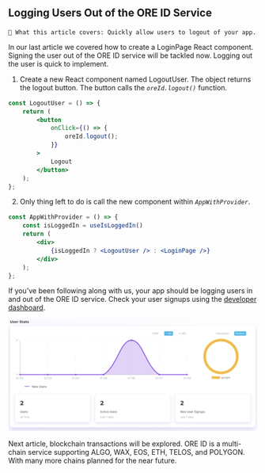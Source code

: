 ## Logging Users Out of the ORE ID Service

```text
📢 What this article covers: Quickly allow users to logout of your app.
```

In our last article we covered how to create a LoginPage React component.  Signing the user out of the ORE ID service will be tackled now.  Logging out the user is quick to implement.

1.  Create a new React component named LogoutUser.  The object returns the logout button.  The button calls the *```oreId.logout()```* function. 

```jsx
const LogoutUser = () => {
    return (
        <button
            onClick={() => {
                oreId.logout();
            }}
        >
            Logout
        </button>
    );
};
```

2.  Only thing left to do is call the new component within *```AppWithProvider```*.
```jsx
const AppWithProvider = () => {
    const isLoggedIn = useIsLoggedIn()
    return (
        <div>
            {isLoggedIn ? <LogoutUser /> : <LoginPage />}
        </div>
    );
}; 
```

If you’ve been following along with us, your app should be logging users in and out of the ORE ID service.  Check your user signups using the [developer dashboard](https://oreid.io/developer). 

![Sample Developer Dashboard Users Display](dev_dashboard_users.png)

Next article, blockchain transactions will be explored.  ORE ID is a multi-chain service supporting ALGO, WAX, EOS, ETH, TELOS, and POLYGON.  With many more chains planned for the near future.